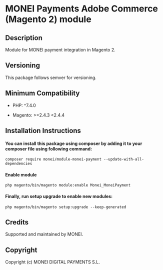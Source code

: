# MONEI Payments Adobe Commerce (Magento 2) module

## Description
Module for MONEI payment integration in Magento 2.

## Versioning
This package follows semver for versioning.

## Minimum Compatibility
- PHP: ^7.4.0

- Magento: >=2.4.3 <2.4.4

## Installation Instructions
#### You can install this package using composer by adding it to your composer file using following command:

`composer require monei/module-monei-payment --update-with-all-dependencies`

#### Enable module 

`php magento/bin/magento module:enable Monei_MoneiPayment`

#### Finally, run setup upgrade to enable new modules:

`php magento/bin/magento setup:upgrade --keep-generated`

## Credits
Supported and maintained by MONEI.

## Copyright
Copyright (c) MONEI DIGITAL PAYMENTS S.L.
